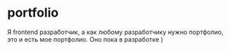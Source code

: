 # portfolio
Я frontend разработчик, а как любому разработчику нужно портфолио, это и есть мое портфолио.
Оно пока в разработке )
